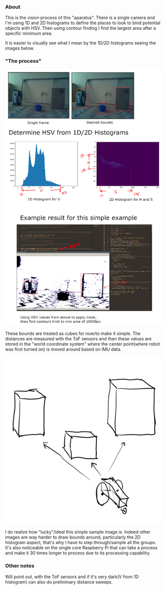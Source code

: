 ### About
This is the vision process of this "aparatus". There is a single camera and I'm using 1D and 2D histograms to define the places to look to bind potential objects with HSV. Then using contour finding I find the largest area after a specific minimum area.

It is easier to visually see what I mean by the 1D/2D histograms seeing the images below.

### "The process"

![vision approach annotated](./vision-approach-1-annotated.jpg)

These bounds are treated as cubes for now/to make it simple. The distances are measured with the ToF sensors and then these values are stored in the "world coordinate system" where the center point(where robot was first turned on) is moved around based on IMU data.

![approximated 3D objects](./tof.PNG)

I do realize how "lucky"/ideal this simple sample image is. Indeed other images are way harder to draw bounds around, particularly the 2D histogram aspect, that's why I have to step through/sample all the groups. It's also noticeable on the single core Raspberry Pi that can take a process and make it 30 times longer to process due to its processing capability.

### Other notes

Will point out, with the ToF sensors and if it's very dark(V from 1D histogram) can also do preliminary distance sweeps.